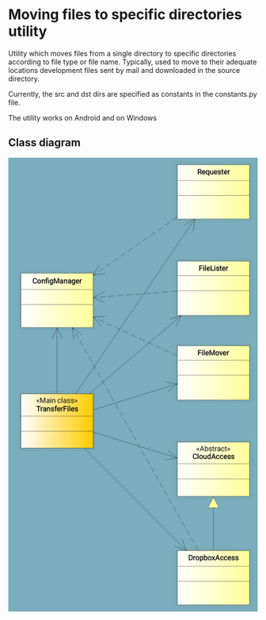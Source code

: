 # Moving files to specific directories utility
Utility which moves files from a single directory to specific directories according to file type or file name. Typically, used to move to their adequate locations development files sent by mail and downloaded in the source directory.

Currently, the src and dst dirs are specified as constants in the constants.py file.

The utility works on Android and on Windows 

## Class diagram
<p align="center">
  <img src="images/class_diagram.jpg" width="600" title="Class diagram">
</p>
